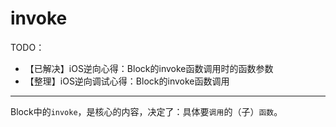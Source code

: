 # invoke

TODO：

* 【已解决】iOS逆向心得：Block的invoke函数调用时的函数参数
* 【整理】iOS逆向调试心得：Block的invoke函数调用

---

Block中的`invoke`，是核心的内容，决定了：具体要`调用`的（子）`函数`。
